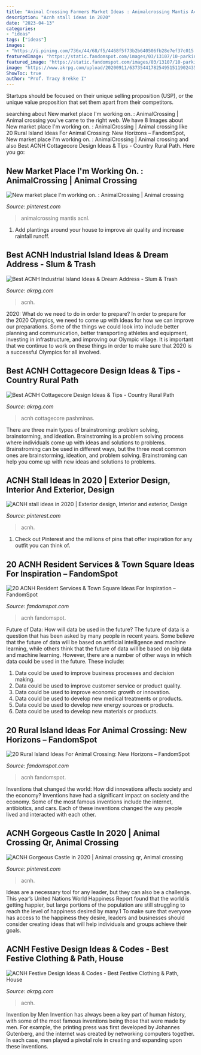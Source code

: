 ```yaml
---
title: "Animal Crossing Farmers Market Ideas : Animalcrossing Mantis Acnl"
description: "Acnh stall ideas in 2020"
date: "2023-04-13"
categories:
- "ideas"
tags: ["ideas"]
images:
- "https://i.pinimg.com/736x/44/68/f5/4468f5f73b2b640506fb28e7ef37c015.jpg"
featuredImage: "https://static.fandomspot.com/images/03/13107/10-parking-lot-resident-services-acnh.jpg"
featured_image: "https://static.fandomspot.com/images/03/13107/10-parking-lot-resident-services-acnh.jpg"
image: "https://www.akrpg.com/upload/20200911/6373544178254951511902435.jpg"
ShowToc: true
author: "Prof. Tracy Brekke I"
---
```



Startups should be focused on their unique selling proposition (USP), or the unique value proposition that set them apart from their competitors.

	

		
searching about New market place I&#039;m working on. : AnimalCrossing | Animal crossing you've came to the right web. We have 8 Images about New market place I&#039;m working on. : AnimalCrossing | Animal crossing like 20 Rural Island Ideas For Animal Crossing: New Horizons – FandomSpot, New market place I&#039;m working on. : AnimalCrossing | Animal crossing and also Best ACNH Cottagecore Design Ideas &amp; Tips - Country Rural Path. Here you go:
		
    
## New Market Place I&#039;m Working On. : AnimalCrossing | Animal Crossing

<img loading=lazy src="https://i.pinimg.com/736x/62/18/42/621842f193cd9ef3562af975a553c6a6.jpg" onerror="this.onerror=null;this.src='https://tse2.mm.bing.net/th?id=OIP.NLgRlMRFQPBVuveD3zo3iAHaEK&amp;pid=15.1';" alt="New market place I&#039;m working on. : AnimalCrossing | Animal crossing">

_Source: pinterest.com_

>animalcrossing mantis acnl. 

	

1. Add plantings around your house to improve air quality and increase rainfall runoff.

    
## Best ACNH Industrial Island Ideas &amp; Dream Address - Slum &amp; Trash

<img loading=lazy src="https://www.akrpg.com/upload/20210628/6376050449323526961449287.jpg" onerror="this.onerror=null;this.src='https://tse4.mm.bing.net/th?id=OIP.5Ht_j4PIgeSzsHwUQyugWAHaEK&amp;pid=15.1';" alt="Best ACNH Industrial Island Ideas &amp; Dream Address - Slum &amp; Trash">

_Source: akrpg.com_

>acnh. 

	

2020: What do we need to do in order to prepare?
In order to prepare for the 2020 Olympics, we need to come up with ideas for how we can improve our preparations. Some of the things we could look into include better planning and communication, better transporting athletes and equipment, investing in infrastructure, and improving our Olympic village. It is important that we continue to work on these things in order to make sure that 2020 is a successful Olympics for all involved.

    
## Best ACNH Cottagecore Design Ideas &amp; Tips - Country Rural Path

<img loading=lazy src="https://www.akrpg.com/upload/20200911/6373544178254951511902435.jpg" onerror="this.onerror=null;this.src='https://tse4.mm.bing.net/th?id=OIP.OWFeRHWmjfpjtUKB4h7mWwHaEJ&amp;pid=15.1';" alt="Best ACNH Cottagecore Design Ideas &amp; Tips - Country Rural Path">

_Source: akrpg.com_

>acnh cottagecore pashminas. 

	

There are three main types of brainstroming: problem solving, brainstorming, and ideation.
Brainstroming is a problem solving process where individuals come up with ideas and solutions to problems. Brainstroming can be used in different ways, but the three most common ones are brainstorming, ideation, and problem solving. Brainstroming can help you come up with new ideas and solutions to problems.

    
## ACNH Stall Ideas In 2020 | Exterior Design, Interior And Exterior, Design

<img loading=lazy src="https://i.pinimg.com/736x/44/68/f5/4468f5f73b2b640506fb28e7ef37c015.jpg" onerror="this.onerror=null;this.src='https://tse3.mm.bing.net/th?id=OIP.yUush7fYCSDMSWDv8RjnGgHaEK&amp;pid=15.1';" alt="ACNH stall ideas in 2020 | Exterior design, Interior and exterior, Design">

_Source: pinterest.com_

>acnh. 

	

1) Check out Pinterest and the millions of pins that offer inspiration for any outfit you can think of.

    
## 20 ACNH Resident Services &amp; Town Square Ideas For Inspiration – FandomSpot

<img loading=lazy src="https://static.fandomspot.com/images/03/13107/10-parking-lot-resident-services-acnh.jpg" onerror="this.onerror=null;this.src='https://tse1.mm.bing.net/th?id=OIP.Bs92xYubjxZUpM1TG5ewbgHaEK&amp;pid=15.1';" alt="20 ACNH Resident Services &amp; Town Square Ideas For Inspiration – FandomSpot">

_Source: fandomspot.com_

>acnh fandomspot. 

	

Future of Data: How will data be used in the future?
The future of data is a question that has been asked by many people in recent years. Some believe that the future of data will be based on artificial intelligence and machine learning, while others think that the future of data will be based on big data and machine learning. However, there are a number of other ways in which data could be used in the future. These include:
1. Data could be used to improve business processes and decision making.
2. Data could be used to improve customer service or product quality.
3. Data could be used to improve economic growth or innovation.
4. Data could be used to develop new medical treatments or products.
5. Data could be used to develop new energy sources or products.
6. Data could be used to develop new materials or products.

    
## 20 Rural Island Ideas For Animal Crossing: New Horizons – FandomSpot

<img loading=lazy src="https://static.fandomspot.com/images/03/12822/07-rural-farmers-market-area-acnh.jpg" onerror="this.onerror=null;this.src='https://tse1.mm.bing.net/th?id=OIP.hdpYwRNxs2T6iZwbU13SuwHaEK&amp;pid=15.1';" alt="20 Rural Island Ideas For Animal Crossing: New Horizons – FandomSpot">

_Source: fandomspot.com_

>acnh fandomspot. 

	

Inventions that changed the world: How did innovations affects society and the economy?
Inventions have had a significant impact on society and the economy. Some of the most famous inventions include the internet, antibiotics, and cars. Each of these inventions changed the way people lived and interacted with each other.

    
## ACNH Gorgeous Castle In 2020 | Animal Crossing Qr, Animal Crossing

<img loading=lazy src="https://i.pinimg.com/736x/d4/53/7b/d4537bb6ad6bee7599d539a039054c9f.jpg" onerror="this.onerror=null;this.src='https://tse2.mm.bing.net/th?id=OIP.3YKH62KXB2XoDeFk6qBZqwHaEK&amp;pid=15.1';" alt="ACNH Gorgeous Castle in 2020 | Animal crossing qr, Animal crossing">

_Source: pinterest.com_

>acnh. 

	

Ideas are a necessary tool for any leader, but they can also be a challenge. This year’s United Nations World Happiness Report found that the world is getting happier, but large portions of the population are still struggling to reach the level of happiness desired by many.1 To make sure that everyone has access to the happiness they desire, leaders and businesses should consider creating ideas that will help individuals and groups achieve their goals.

    
## ACNH Festive Design Ideas &amp; Codes - Best Festive Clothing &amp; Path, House

<img loading=lazy src="https://www.akrpg.com/upload/20201216/6374373131306713727095454.png" onerror="this.onerror=null;this.src='https://tse2.mm.bing.net/th?id=OIP.JEcE9sfJs2SjDnwuwhOPkQHaEK&amp;pid=15.1';" alt="ACNH Festive Design Ideas &amp; Codes - Best Festive Clothing &amp; Path, House">

_Source: akrpg.com_

>acnh. 

	

Invention by Men
Invention has always been a key part of human history, with some of the most famous inventions being those that were made by men. For example, the printing press was first developed by Johannes Gutenberg, and the internet was created by networking computers together. In each case, men played a pivotal role in creating and expanding upon these inventions.

